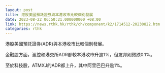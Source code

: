```yaml
---
layout: post
title: 港股美國預託證券與本港收市比較個別發展
date: 2023-08-22 06:50:21.000000000 +08:00
link: https://news.rthk.hk/rthk/ch/component/k2/1714512-20230822.htm
categories: rthk
---
```


港股美國預託證券(ADR)與本港收市比較個別發展。

金融股方面，滙控和港交所ADR都較本港收市升逾1%，但友邦則微跌0.1%。

至於科技股，ATMXJ的ADR都上升，其中阿里巴巴升逾1%。
